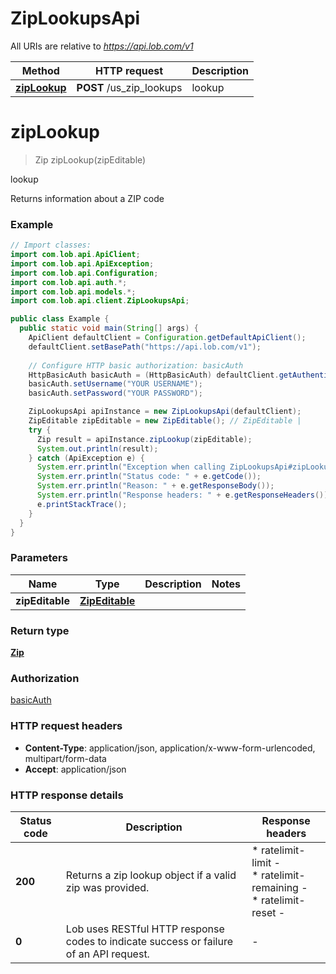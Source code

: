 # ZipLookupsApi

All URIs are relative to *https://api.lob.com/v1*

Method | HTTP request | Description
------------- | ------------- | -------------
[**zipLookup**](ZipLookupsApi.md#zipLookup) | **POST** /us_zip_lookups | lookup


<a name="zipLookup"></a>
# **zipLookup**
> Zip zipLookup(zipEditable)

lookup

Returns information about a ZIP code

### Example
```java
// Import classes:
import com.lob.api.ApiClient;
import com.lob.api.ApiException;
import com.lob.api.Configuration;
import com.lob.api.auth.*;
import com.lob.api.models.*;
import com.lob.api.client.ZipLookupsApi;

public class Example {
  public static void main(String[] args) {
    ApiClient defaultClient = Configuration.getDefaultApiClient();
    defaultClient.setBasePath("https://api.lob.com/v1");
    
    // Configure HTTP basic authorization: basicAuth
    HttpBasicAuth basicAuth = (HttpBasicAuth) defaultClient.getAuthentication("basicAuth");
    basicAuth.setUsername("YOUR USERNAME");
    basicAuth.setPassword("YOUR PASSWORD");

    ZipLookupsApi apiInstance = new ZipLookupsApi(defaultClient);
    ZipEditable zipEditable = new ZipEditable(); // ZipEditable | 
    try {
      Zip result = apiInstance.zipLookup(zipEditable);
      System.out.println(result);
    } catch (ApiException e) {
      System.err.println("Exception when calling ZipLookupsApi#zipLookup");
      System.err.println("Status code: " + e.getCode());
      System.err.println("Reason: " + e.getResponseBody());
      System.err.println("Response headers: " + e.getResponseHeaders());
      e.printStackTrace();
    }
  }
}
```

### Parameters

Name | Type | Description  | Notes
------------- | ------------- | ------------- | -------------
 **zipEditable** | [**ZipEditable**](ZipEditable.md)|  |

### Return type

[**Zip**](Zip.md)

### Authorization

[basicAuth](../README.md#basicAuth)

### HTTP request headers

 - **Content-Type**: application/json, application/x-www-form-urlencoded, multipart/form-data
 - **Accept**: application/json

### HTTP response details
| Status code | Description | Response headers |
|-------------|-------------|------------------|
**200** | Returns a zip lookup object if a valid zip was provided. |  * ratelimit-limit -  <br>  * ratelimit-remaining -  <br>  * ratelimit-reset -  <br>  |
**0** | Lob uses RESTful HTTP response codes to indicate success or failure of an API request. |  -  |

